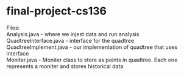 # final-project-cs136

Files: <br />
Analysis.java - where we injest data and run analysis <br />
QuadtreeInterface.java - interface for the quadtree <br />
QuadtreeImplement.java - our implementation of quadtree that uses interface <br />
Moniter.java - Moniter class to store as points in quadtree. Each one represents a moniter and stores historical data <br />
